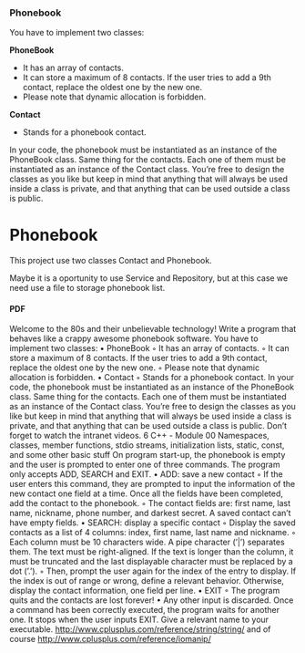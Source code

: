 ### Phonebook

You have to implement two classes:

**PhoneBook**

- It has an array of contacts.
- It can store a maximum of 8 contacts. If the user tries to add a 9th contact, replace the oldest one by the new one.
- Please note that dynamic allocation is forbidden.

**Contact**
- Stands for a phonebook contact.

In your code, the phonebook must be instantiated as an instance of the PhoneBook
class. Same thing for the contacts. Each one of them must be instantiated as an instance
of the Contact class. You’re free to design the classes as you like but keep in mind that
anything that will always be used inside a class is private, and that anything that can be
used outside a class is public.

# Phonebook

This project use two classes Contact and Phonebook.

Maybe it is a oportunity to use Service and Repository, but at this case we need use a file to storage phonebook list.



#### PDF

Welcome to the 80s and their unbelievable technology! Write a program that behaves
like a crappy awesome phonebook software.
You have to implement two classes:
• PhoneBook
◦ It has an array of contacts.
◦ It can store a maximum of 8 contacts. If the user tries to add a 9th contact,
replace the oldest one by the new one.
◦ Please note that dynamic allocation is forbidden.
• Contact
◦ Stands for a phonebook contact.
In your code, the phonebook must be instantiated as an instance of the PhoneBook
class. Same thing for the contacts. Each one of them must be instantiated as an instance
of the Contact class. You’re free to design the classes as you like but keep in mind that
anything that will always be used inside a class is private, and that anything that can be
used outside a class is public.
Don’t forget to watch the intranet videos.
6
C++ - Module 00
Namespaces, classes, member functions, stdio streams,
initialization lists, static, const, and some other basic stuff
On program start-up, the phonebook is empty and the user is prompted to enter one
of three commands. The program only accepts ADD, SEARCH and EXIT.
• ADD: save a new contact
◦ If the user enters this command, they are prompted to input the information
of the new contact one field at a time. Once all the fields have been completed,
add the contact to the phonebook.
◦ The contact fields are: first name, last name, nickname, phone number, and
darkest secret. A saved contact can’t have empty fields.
• SEARCH: display a specific contact
◦ Display the saved contacts as a list of 4 columns: index, first name, last
name and nickname.
◦ Each column must be 10 characters wide. A pipe character (’|’) separates
them. The text must be right-aligned. If the text is longer than the column,
it must be truncated and the last displayable character must be replaced by a
dot (’.’).
◦ Then, prompt the user again for the index of the entry to display. If the index
is out of range or wrong, define a relevant behavior. Otherwise, display the
contact information, one field per line.
• EXIT
◦ The program quits and the contacts are lost forever!
• Any other input is discarded.
Once a command has been correctly executed, the program waits for another one. It
stops when the user inputs EXIT.
Give a relevant name to your executable.
http://www.cplusplus.com/reference/string/string/ and of course
http://www.cplusplus.com/reference/iomanip/

